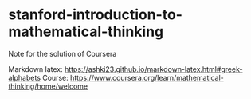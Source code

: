 # stanford-introduction-to-mathematical-thinking
Note for the solution of Coursera 

Markdown latex: https://ashki23.github.io/markdown-latex.html#greek-alphabets
Course: https://www.coursera.org/learn/mathematical-thinking/home/welcome
